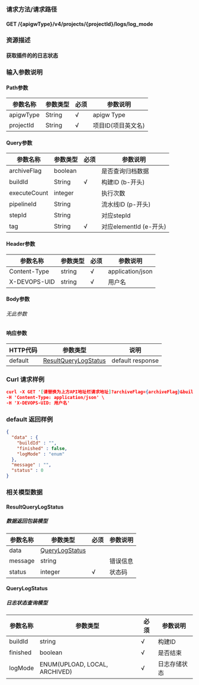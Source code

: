 ### 请求方法/请求路径
#### GET /{apigwType}/v4/projects/{projectId}/logs/log_mode
### 资源描述
#### 获取插件的的日志状态
### 输入参数说明
#### Path参数

| 参数名称      | 参数类型   | 必须  | 参数说明        |
| --------- | ------ | --- | ----------- |
| apigwType | String | √   | apigw Type  |
| projectId | String | √   | 项目ID(项目英文名) |

#### Query参数

| 参数名称         | 参数类型    | 必须  | 参数说明               |
| ------------ | ------- | --- | ------------------ |
| archiveFlag  | boolean |     | 是否查询归档数据           |
| buildId      | String  | √   | 构建ID (b-开头)        |
| executeCount | integer |     | 执行次数               |
| pipelineId   | String  |     | 流水线ID (p-开头)       |
| stepId       | String  |     | 对应stepId           |
| tag          | String  | √   | 对应elementId (e-开头) |

#### Header参数

| 参数名称         | 参数类型   | 必须  | 参数说明             |
| ------------ | ------ | --- | ---------------- |
| Content-Type | string | √   | application/json |
| X-DEVOPS-UID | string | √   | 用户名              |

#### Body参数
###### 无此参数
#### 响应参数

| HTTP代码  | 参数类型                                          | 说明               |
| ------- | --------------------------------------------- | ---------------- |
| default | [ResultQueryLogStatus](#ResultQueryLogStatus) | default response |

### Curl 请求样例

```Json
curl -X GET '[请替换为上方API地址栏请求地址]?archiveFlag={archiveFlag}&buildId={buildId}&executeCount={executeCount}&pipelineId={pipelineId}&stepId={stepId}&tag={tag}' \
-H 'Content-Type: application/json' \
-H 'X-DEVOPS-UID: 用户名' 
```

### default 返回样例

```Json
{
  "data" : {
    "buildId" : "",
    "finished" : false,
    "logMode" : "enum"
  },
  "message" : "",
  "status" : 0
}
```

### 相关模型数据
#### ResultQueryLogStatus
##### 数据返回包装模型

| 参数名称    | 参数类型                              | 必须  | 参数说明 |
| ------- | --------------------------------- | --- | ---- |
| data    | [QueryLogStatus](#QueryLogStatus) |     |      |
| message | string                            |     | 错误信息 |
| status  | integer                           | √   | 状态码  |

#### QueryLogStatus
##### 日志状态查询模型

| 参数名称     | 参数类型                          | 必须  | 参数说明   |
| -------- | ----------------------------- | --- | ------ |
| buildId  | string                        | √   | 构建ID   |
| finished | boolean                       | √   | 是否结束   |
| logMode  | ENUM(UPLOAD, LOCAL, ARCHIVED) | √   | 日志存储状态 |

 
